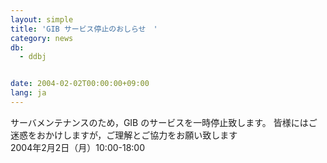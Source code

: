 ```yaml
---
layout: simple
title: 'GIB サービス停止のおしらせ　'
category: news
db:
  - ddbj


date: 2004-02-02T00:00:00+09:00
lang: ja
---
```


サーバメンテナンスのため，GIB のサービスを一時停止致します。 皆様にはご迷惑をおかけしますが，ご理解とご協力をお願い致します<br>2004年2月2日（月）10:00-18:00
